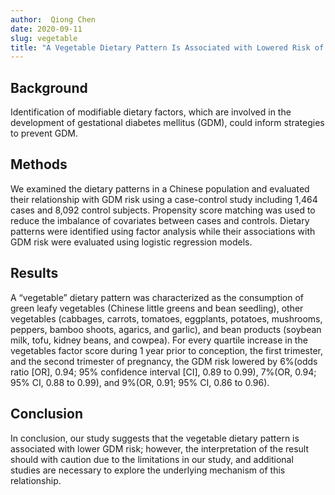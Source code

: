```yaml
---
author:  Qiong Chen
date: 2020-09-11
slug: vegetable
title: "A Vegetable Dietary Pattern Is Associated with Lowered Risk of Gestational Diabetes Mellitus in Chinese Women"
---
```


## Background
Identification of modifiable dietary factors, which are involved in the development of gestational diabetes mellitus (GDM), could inform strategies to prevent GDM.
## Methods
We examined the dietary patterns in a Chinese population and evaluated their relationship with GDM risk using a case-control study including 1,464 cases and 8,092 control subjects. Propensity score matching was used to reduce the imbalance of covariates between cases and controls. Dietary patterns were identified using factor analysis while their associations with GDM risk were evaluated using logistic regression models.
## Results
A “vegetable” dietary pattern was characterized as the consumption of green leafy vegetables (Chinese little greens and bean seedling), other vegetables (cabbages, carrots, tomatoes, eggplants, potatoes, mushrooms, peppers, bamboo shoots, agarics, and garlic), and bean products (soybean milk, tofu, kidney beans, and cowpea). For every quartile increase in the vegetables factor score during 1 year prior to conception, the first trimester, and the second trimester of pregnancy, the GDM risk lowered by 6%(odds ratio [OR], 0.94; 95% confidence interval [CI], 0.89 to 0.99), 7%(OR, 0.94; 95% CI, 0.88 to 0.99), and 9%(OR, 0.91; 95% CI, 0.86 to 0.96).
## Conclusion
In conclusion, our study suggests that the vegetable dietary pattern is associated with lower GDM risk; however, the interpretation of the result should with caution due to the limitations in our study, and additional studies are necessary to explore the underlying mechanism of this relationship.